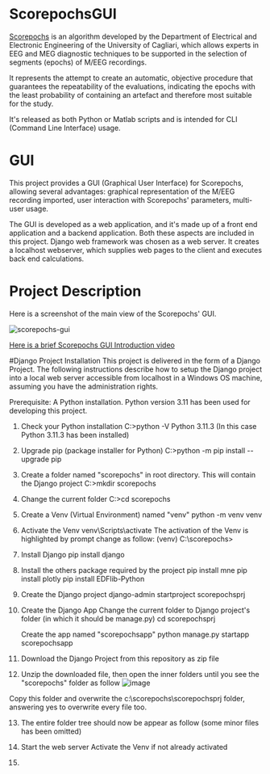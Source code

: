 # ScorepochsGUI
[Scorepochs](https://github.com/smlacava/scorepochs/tree/master/Python) is an algorithm developed by the Department of Electrical and Electronic Engineering of the University of Cagliari, which allows experts in EEG and MEG diagnostic techniques to be supported in the selection of segments (epochs) of M/EEG recordings.

It represents the attempt to create an automatic, objective procedure that guarantees the repeatability of the evaluations, indicating the epochs with the least probability of containing an artefact and therefore most suitable for the study.

It's released as both Python or Matlab scripts and is intended for CLI (Command Line Interface) usage.

# GUI
This project provides a GUI (Graphical User Interface) for Scorepochs, allowing several advantages: graphical representation of the M/EEG recording imported, user interaction with Scorepochs' parameters, multi-user usage.

The GUI is developed as a web application, and it's made up of a front end application and a backend application. Both these aspects are included in this project. Django web framework was chosen as a web server. It creates a localhost webserver, which supplies web pages to the client and executes back end calculations.

# Project Description

Here is a screenshot of the main view of the Scorepochs' GUI.

![scorepochs-gui](https://github.com/RobertoOnidi/ScorepochsGUI/assets/145294028/af24120a-aab5-4713-bf79-6c6fad4bbf09)

[Here is a brief Scorepochs GUI Introduction video](https://vimeo.com/871738632)

#Django Project Installation
This project is delivered in the form of a Django Project. The following instructions describe how to setup the Django project into a local web server accessible from localhost in a Windows OS machine, assuming you have the administration rights.

Prerequisite:
A Python installation. Python version 3.11 has been used for developing this project.


1. Check your Python installation
C:\>python -V
Python 3.11.3
(In this case Python 3.11.3 has been installed)

2. Upgrade pip (package installer for Python)
C:\>python -m pip install --upgrade pip

3. Create a folder named "scorepochs" in root directory. This will contain the Django project
C:\>mkdir scorepochs

4. Change the current folder
C:\>cd scorepochs

5. Create a Venv (Virtual Environment) named "venv"
python -m venv venv

6. Activate the Venv
venv\Scripts\activate
The activation of the Venv is highlighted by prompt change as follow:
(venv) C:\scorepochs>

7. Install Django
pip install django

8. Install the others package required by the project
pip install mne
pip install plotly
pip install EDFlib-Python

9. Create the Django project
django-admin startproject scorepochsprj

10. Create the Django App
    Change the current folder to Django project's folder (in which it should be manage.py)
    cd scorepochsprj

    Create the app named "scorepochsapp"
    python manage.py startapp scorepochsapp

11. Download the Django Project from this repository as zip file

12. Unzip the downloaded file, then open the inner folders until you see the "scorepochs" folder as follow
![image](https://github.com/RobertoOnidi/ScorepochsGUI/assets/145294028/e579982a-70d1-424e-b8a2-5eefe609e745)

Copy this folder and overwrite the c:\scorepochs\scorepochsprj folder, answering yes to overwrite every file too.

13. The entire folder tree should now be appear as follow (some minor files has been omitted)



14. Start the web server
Activate the Venv if not already activated



16. 











